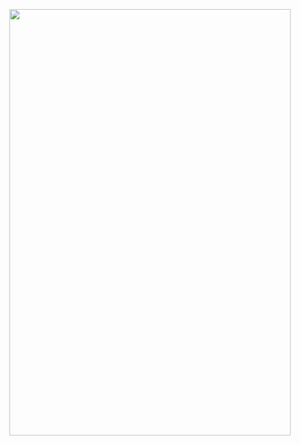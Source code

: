 
<a href="#">
         <img src="https://lss233-readme.vercel.app/api/readme" width="100%" height="765px" />
</a>
